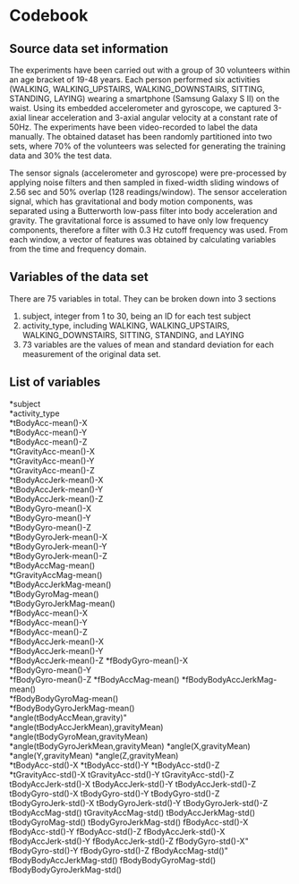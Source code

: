 # Codebook


## Source data set information

The experiments have been carried out with a group of 30 volunteers within an age bracket of 19-48 years. Each person performed six activities (WALKING, WALKING_UPSTAIRS, WALKING_DOWNSTAIRS, SITTING, STANDING, LAYING) wearing a smartphone (Samsung Galaxy S II) on the waist. Using its embedded accelerometer and gyroscope, we captured 3-axial linear acceleration and 3-axial angular velocity at a constant rate of 50Hz. The experiments have been video-recorded to label the data manually. The obtained dataset has been randomly partitioned into two sets, where 70% of the volunteers was selected for generating the training data and 30% the test data. 

The sensor signals (accelerometer and gyroscope) were pre-processed by applying noise filters and then sampled in fixed-width sliding windows of 2.56 sec and 50% overlap (128 readings/window). The sensor acceleration signal, which has gravitational and body motion components, was separated using a Butterworth low-pass filter into body acceleration and gravity. The gravitational force is assumed to have only low frequency components, therefore a filter with 0.3 Hz cutoff frequency was used. From each window, a vector of features was obtained by calculating variables from the time and frequency domain.


## Variables of the data set

There are 75 variables in total. They can be broken down into 3 sections
1. subject, integer from 1 to 30, being an ID for each test subject
2. activity_type, including WALKING, WALKING_UPSTAIRS, WALKING_DOWNSTAIRS, SITTING, STANDING, and LAYING 
3. 73 variables are the values of mean and standard deviation for each measurement of the original data set.


## List of variables

*subject                             
*activity_type                        
*tBodyAcc-mean()-X                  
*tBodyAcc-mean()-Y                   
*tBodyAcc-mean()-Z                   
*tGravityAcc-mean()-X                
*tGravityAcc-mean()-Y                 
*tGravityAcc-mean()-Z               
*tBodyAccJerk-mean()-X     
*tBodyAccJerk-mean()-Y                
*tBodyAccJerk-mean()-Z               
*tBodyGyro-mean()-X                  
*tBodyGyro-mean()-Y                  
*tBodyGyro-mean()-Z                 
*tBodyGyroJerk-mean()-X              
*tBodyGyroJerk-mean()-Y              
*tBodyGyroJerk-mean()-Z              
*tBodyAccMag-mean()                 
*tGravityAccMag-mean()               
*tBodyAccJerkMag-mean()              
*tBodyGyroMag-mean()                
*tBodyGyroJerkMag-mean()            
*fBodyAcc-mean()-X                
*fBodyAcc-mean()-Y                
*fBodyAcc-mean()-Z                   
*fBodyAccJerk-mean()-X              
*fBodyAccJerk-mean()-Y          
*fBodyAccJerk-mean()-Z
*fBodyGyro-mean()-X                
*fBodyGyro-mean()-Y                  
*fBodyGyro-mean()-Z
*fBodyAccMag-mean()
*fBodyBodyAccJerkMag-mean()          
*fBodyBodyGyroMag-mean()             
*fBodyBodyGyroJerkMag-mean()          
*angle(tBodyAccMean,gravity)"         
*angle(tBodyAccJerkMean),gravityMean)
*angle(tBodyGyroMean,gravityMean)
*angle(tBodyGyroJerkMean,gravityMean)
*angle(X,gravityMean)
*angle(Y,gravityMean)
*angle(Z,gravityMean)                
*tBodyAcc-std()-X
*tBodyAcc-std()-Y
*tBodyAcc-std()-Z                    
*tGravityAcc-std()-X
tGravityAcc-std()-Y
tGravityAcc-std()-Z             
tBodyAccJerk-std()-X
tBodyAccJerk-std()-Y
tBodyAccJerk-std()-Z               
tBodyGyro-std()-X
tBodyGyro-std()-Y
tBodyGyro-std()-Z                 
tBodyGyroJerk-std()-X
tBodyGyroJerk-std()-Y
tBodyGyroJerk-std()-Z               
tBodyAccMag-std()
tGravityAccMag-std()
tBodyAccJerkMag-std()               
tBodyGyroMag-std()
tBodyGyroJerkMag-std()
fBodyAcc-std()-X                    
fBodyAcc-std()-Y
fBodyAcc-std()-Z
fBodyAccJerk-std()-X               
fBodyAccJerk-std()-Y
fBodyAccJerk-std()-Z
fBodyGyro-std()-X"                   
fBodyGyro-std()-Y
fBodyGyro-std()-Z
fBodyAccMag-std()"                   
fBodyBodyAccJerkMag-std()
fBodyBodyGyroMag-std()
fBodyBodyGyroJerkMag-std()   
